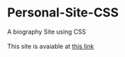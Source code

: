 # Personal-Site-CSS
A biography Site using CSS
<br />
<br />
This site is avaiable at [this link](https://haniesolaty.github.io/Personal-Site-CSS/)
